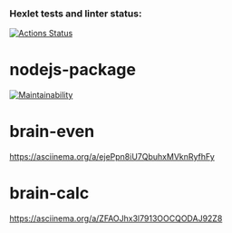 ### Hexlet tests and linter status:
[![Actions Status](https://github.com/Tatsianaana/frontend-project-44/actions/workflows/hexlet-check.yml/badge.svg)](https://github.com/Tatsianaana/frontend-project-44/actions)

# nodejs-package
[![Maintainability](https://api.codeclimate.com/v1/badges/240acc4bc587afbe29f4/maintainability)](https://codeclimate.com/github/Tatsianaana/frontend-project-44/maintainability)

# brain-even
https://asciinema.org/a/ejePpn8iU7QbuhxMVknRyfhFy

# brain-calc
 https://asciinema.org/a/ZFAOJhx3l7913OOCQODAJ92Z8